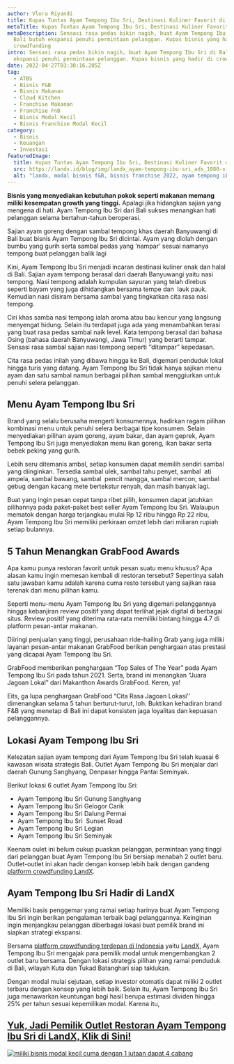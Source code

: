 ```yaml
---
author: Vlora Riyandi
title: Kupas Tuntas Ayam Tempong Ibu Sri, Destinasi Kuliner Favorit di Bali
metaTitle: Kupas Tuntas Ayam Tempong Ibu Sri, Destinasi Kuliner Favorit di Bali
metaDescription: Sensasi rasa pedas bikin nagih, buat Ayam Tempong Ibu Sri di
  Bali butuh ekspansi penuhi permintaan pelanggan. Kupas bisnis yang hadir di
  crowdfunding
intro: Sensasi rasa pedas bikin nagih, buat Ayam Tempong Ibu Sri di Bali butuh
  ekspansi penuhi permintaan pelanggan. Kupas bisnis yang hadir di crowdfunding
date: 2022-04-27T03:30:16.205Z
tag:
  - ATBS
  - Bisnis F&B
  - Bisnis Makanan
  - Cloud Kitchen
  - Franchise Makanan
  - Franchise FnB
  - Bisnis Modal Kecil
  - Bisnis Franchise Modal Kecil
category:
  - Bisnis
  - Keuangan
  - Investasi
featuredImage:
  title: Kupas Tuntas Ayam Tempong Ibu Sri, Destinasi Kuliner Favorit di Bali | LandX
  src: https://landx.id/blog/img/landx_ayam-tempong-ibu-sri_ads_1080-x-565px_02.png
  alt: "landx, modal bisnis f&B, bisnis franchise 2022, ayam tempong ibu sri "
---
```

**Bisnis yang menyediakan kebutuhan pokok seperti makanan memang miliki kesempatan growth yang tinggi.** Apalagi jika hidangkan sajian yang mengena di hati. Ayam Tempong Ibu Sri dari Bali sukses menangkan hati pelanggan selama bertahun-tahun beroperasi.

Sajian ayam goreng dengan sambal tempong khas daerah Banyuwangi di Bali buat bisnis Ayam Tempong Ibu Sri dicintai. Ayam yang diolah dengan bumbu yang gurih serta sambal pedas yang ‘nampar’ sesuai namanya tempong buat pelanggan balik lagi

Kini, Ayam Tempong Ibu Sri menjadi incaran destinasi kuliner enak dan halal di Bali. Sajian ayam tempong berasal dari daerah Banyuwangi yaitu nasi tempong. Nasi tempong adalah kumpulan sayuran yang telah direbus seperti bayam yang juga dihidangkan bersama tempe dan  lauk pauk. Kemudian nasi disiram bersama sambal yang tingkatkan cita rasa nasi tempong.

Ciri khas samba nasi tempong ialah aroma atau bau kencur yang langsung menyengat hidung. Selain itu terdapat juga ada yang menambahkan terasi yang buat rasa pedas sambal naik level. Kata tempong berasal dari bahasa Osing (bahasa daerah Banyuwangi, Jawa Timur) yang berarti tampar. Sensasi rasa sambal sajian nasi tempong seperti ‘’ditampar” kepedasan.

Cita rasa pedas inilah yang dibawa hingga ke Bali, digemari penduduk lokal hingga turis yang datang. Ayam Tempong Ibu Sri tidak hanya sajikan menu ayam dan satu sambal namun berbagai pilihan sambal menggiurkan untuk penuhi selera pelanggan.

## Menu Ayam Tempong Ibu Sri

Brand yang selalu berusaha mengerti konsumennya, hadirkan ragam pilihan kombinasi menu untuk penuhi selera berbagai tipe konsumen. Selain menyediakan pilihan ayam goreng, ayam bakar, dan ayam geprek, Ayam Tempong Ibu Sri juga menyediakan menu ikan goreng, ikan bakar serta bebek peking yang gurih.

Lebih seru ditemanis ambal, setiap konsumen dapat memilih sendiri sambal yang diinginkan. Tersedia sambal ulek, sambal tahu penyet, sambal  ati ampela, sambal bawang, sambal  pencit mangga, sambal mercon, sambal gebug dengan kacang mete bertekstur renyah, dan masih banyak lagi.

Buat yang ingin pesan cepat tanpa ribet pilih, konsumen dapat jatuhkan pilihannya pada paket-paket best seller Ayam Tempong Ibu Sri. Walaupun mematok dengan harga terjangkau mulai Rp 12 ribu hingga Rp 22 ribu, Ayam Tempong Ibu Sri memiliki perkiraan omzet lebih dari miliaran rupiah setiap bulannya.

## 5 Tahun Menangkan GrabFood Awards

Apa kamu punya restoran favorit untuk pesan suatu menu khusus? Apa alasan kamu ingin memesan kembali di restoran tersebut? Sepertinya salah satu jawaban kamu adalah karena cuma resto tersebut yang sajikan rasa terenak dari menu pilihan kamu.

Seperti menu-menu Ayam Tempong Ibu Sri yang digemari pelanggannya hingga kebanjiran review positif yang dapat terlihat jejak digital di berbagai situs. Review positif yang diterima rata-rata memiliki bintang hingga 4.7 di platform pesan-antar makanan.

Diiringi penjualan yang tinggi, perusahaan ride-hailing Grab yang juga miliki layanan pesan-antar makanan GrabFood berikan penghargaan atas prestasi yang dicapai Ayam Tempong Ibu Sri.

GrabFood memberikan penghargaan “Top Sales of The Year” pada Ayam Tempong Ibu Sri pada tahun 2021. Serta, brand ini menangkan “Juara Jagoan Lokal” dari Makanthon Awards GrabFood. Keren, ya!

Eits, ga lupa penghargaan GrabFood “Cita Rasa Jagoan Lokasi’’ dimenangkan selama 5 tahun berturut-turut, loh. Buktikan kehadiran brand F&B yang menetap di Bali ini dapat konsisten jaga loyalitas dan kepuasan pelanggannya.

## Lokasi Ayam Tempong Ibu Sri

Kelezatan sajian ayam tempong dari Ayam Tempong Ibu Sri telah kuasai 6 kawasan wisata strategis Bali. Outlet Ayam Tempong Ibu Sri menjalar dari daerah Gunung Sanghyang, Denpasar hingga Pantai Seminyak.

Berikut lokasi 6 outlet Ayam Tempong Ibu Sri:

* Ayam Tempong Ibu Sri Gunung Sanghyang
* Ayam Tempong Ibu Sri Gelogor Carik
* Ayam Tempong Ibu Sri Dalung Permai
* Ayam Tempong Ibu Sri  Sunset Road
* Ayam Tempong Ibu Sri Legian
* Ayam Tempong Ibu Sri Seminyak

Keenam oulet ini belum cukup puaskan pelanggan, permintaan yang tinggi dari pelanggan buat Ayam Tempong Ibu Sri bersiap menabah 2 outlet baru. Outlet-outlet ini akan hadir dengan konsep lebih baik dengan gandeng [platform crowdfunding LandX](https://landx.id/).

## Ayam Tempong Ibu Sri Hadir di LandX

Memiliki basis penggemar yang ramai setiap harinya buat Ayam Tempong Ibu Sri ingin berikan pengalaman terbaik bagi pelanggannya. Keinginan ingin menjangkau pelanggan diberbagai lokasi buat pemilik brand ini siapkan strategi ekspansi.

Bersama [platform crowdfunding terdepan di Indonesia](https://app.landx.id/?utm_source=Organic+Page&utm_medium=Content+Blog&utm_campaign=BlogLandX&utm_id=Blog) yaitu [LandX](https://landx.id/), Ayam Tempong Ibu Sri mengajak para pemilik modal untuk mengembangkan 2 outlet baru bersama. Dengan lokasi strategis pilihan yang ramai penduduk di Bali, wilayah Kuta dan Tukad Batanghari siap taklukan.

Dengan modal mulai sejutaan, setiap investor otomatis dapat miliki 2 outlet terbaru dengan konsep yang lebih baik. Selain itu, Ayam Tempong Ibu Sri juga menawarkan keuntungan bagi hasil berupa estimasi dividen hingga 25% per tahun sesuai kepemilikan modal. Karena itu, 

## [Yuk, Jadi Pemilik Outlet Restoran Ayam Tempong Ibu Sri di LandX, Klik di Sini!](https://app.landx.id/?utm_source=Organic+Page&utm_medium=Content+Blog&utm_campaign=BlogLandX&utm_id=Blog)

<!--StartFragment-->

[![miliki bisnis modal kecil cuma dengan 1 jutaan dapat 4 cabang ](https://accountgram-production.sfo2.cdn.digitaloceanspaces.com/landx_ghost/2021/11/jadi-owner-bisnis-hanya-1-jutaan-dengan-cuan-yang-sangat-menjanjikan.png)](https://app.landx.id/?utm_source=Organic+Page&utm_medium=Content+Blog&utm_campaign=BlogLandX&utm_id=Blog)

<!--EndFragment-->